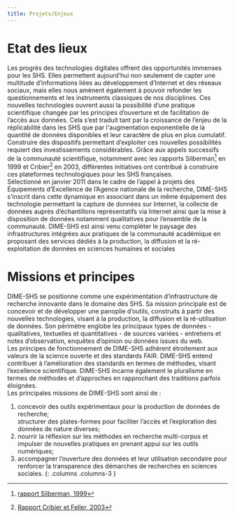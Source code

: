 ```yaml
---
title: Projets/Enjeux
---
```


# Etat des lieux

Les progrès des technologies digitales offrent des opportunités immenses pour les SHS. Elles permettent aujourd’hui non seulement de capter une multitude d’informations liées au développement d’Internet et des réseaux sociaux, mais elles nous amènent également à pouvoir refonder les questionnements et les instruments classiques de nos disciplines. Ces nouvelles technologies ouvrent aussi la possibilité d’une pratique scientifique changée par les principes d’ouverture et de facilitation de l’accès aux données. Cela s’est traduit tant par la croissance de l’enjeu de la réplicabilité dans les SHS que par l'augmentation exponentielle de la quantité de données disponibles et leur caractère de plus en plus cumulatif.<br>
Construire des dispositifs permettant d’exploiter ces nouvelles possibilités requiert des investissements considérables. Grâce aux appels successifs de la communauté scientifique, notamment avec les rapports Silberman[^1] en 1999 et Cribier[^2] en 2003, différentes initiatives ont contribué à construire ces plateformes technologiques pour les SHS françaises.<br>
Sélectionné en janvier 2011 dans le cadre de l’appel à projets des Équipements d’Excellence de l’Agence nationale de la recherche, DIME-SHS s’inscrit dans cette dynamique en associant dans un même équipement des technologie permettant la capture de données sur Internet, la collecte de données auprès d’échantillons représentatifs via Internet ainsi que la mise à disposition de données notamment qualitatives pour l’ensemble de la communauté. DIME-SHS est ainsi venu compléter le paysage des infrastructures intégrées aux pratiques de la communauté académique en proposant des services dédiés à la production, la diffusion et la ré-exploitation de données en sciences humaines et sociales

# Missions et principes

DIME-SHS se positionne comme une expérimentation d’infrastructure de recherche innovante dans le domaine des SHS. Sa mission principale est de concevoir et de développer une panoplie d’outils, construits à partir des nouvelles technologies, visant à la production, la diffusion et la ré-utilisation de données. Son périmètre englobe les principaux types de données - qualitatives, textuelles et quantitatives - de sources variées - entretiens et notes d’observation, enquêtes d’opinion ou données issues du web.<br>
Les principes de fonctionnement de DIME-SHS adhèrent étroitement aux valeurs de la science ouverte et des standards FAIR. DIME-SHS entend contribuer à l’amélioration des standards en termes de méthodes, visant l’excellence scientifique. DIME-SHS incarne également le pluralisme en termes de méthodes et d’approches en rapprochant des traditions parfois éloignées.<br>
Les principales missions de DIME-SHS sont ainsi de :

1. concevoir des outils expérimentaux pour la production de données de recherche;<br> structurer des plates-formes pour faciliter l’accès et l’exploration des données de nature diverses;
1. nourrir la réflexion sur les méthodes en recherche multi-corpus et impulser de nouvelles pratiques en prenant appui sur les outils numériques;
1. accompagner l’ouverture des données et leur utilisation secondaire pour renforcer la transparence des démarches de recherches en sciences sociales.
{: .columns .columns-3 }

[^1]: [rapport Silberman, 1999](http://www.ladocumentationfrancaise.fr/var/storage/rapports-publics/004000935.pdf)
[^2]: [Rapport Cribier et Feller, 2003](http://www.cmtra.org/avec/lib/elfinder-2.0-rc1/files/NOS%20ACTIONS/Publications/Dossiers%20documentaires/Archives%20sonores/techniques%20de%20documentation/CRIBIER_2003_Projet%20de%20conservation%20des%20donn%C3%A9es%20qualitatives%20des%20sciences%20sociales%20recueillies%20en%20France%20aupr%C3%A8s%20de%20la%20soci%C3%A9t%C3%A9%20civile.pdf)
